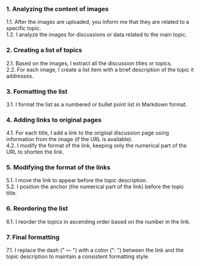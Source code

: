 <!-- 2024-10-03 Dmitrii Fediuk https://upwork.com/fl/mage2pro
«Document processing rules for referencing similar problems from Discourse forum topic screenshots»:
https://github.com/dmitrii-fediuk/chatgpt/issues/2 -->

### 1. Analyzing the content of images  
1.1. After the images are uploaded, you inform me that they are related to a specific topic.  
1.2. I analyze the images for discussions or data related to the main topic.  

### 2. Creating a list of topics  
2.1. Based on the images, I extract all the discussion titles or topics.  
2.2. For each image, I create a list item with a brief description of the topic it addresses.  

### 3. Formatting the list  
3.1. I format the list as a numbered or bullet point list in Markdown format.  

### 4. Adding links to original pages  
4.1. For each title, I add a link to the original discussion page using information from the image (if the URL is available).  
4.2. I modify the format of the link, keeping only the numerical part of the URL to shorten the link.  

### 5. Modifying the format of the links  
5.1. I move the link to appear before the topic description.  
5.2. I position the anchor (the numerical part of the link) before the topic title.  

### 6. Reordering the list  
6.1. I reorder the topics in ascending order based on the number in the link.  

### 7. Final formatting  
7.1. I replace the dash (" — ") with a colon (": ") between the link and the topic description to maintain a consistent formatting style.
